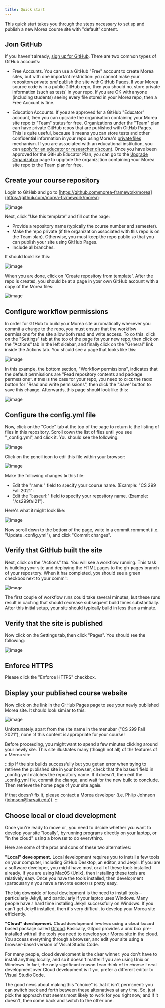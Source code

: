 ```yaml
---
title: Quick start
---
```


This quick start takes you through the steps necessary to set up and publish a new Morea course site with "default" content.

## Join GitHub

If you haven't already, [sign up for GitHub](https://help.github.com/articles/signing-up-for-a-new-github-account). There are two common types of GitHub accounts:

  * Free Accounts.  You can use a GitHub "Free" account to create Morea sites, but with one important restriction: you cannot make your repository private *and* publish the site with GitHub Pages.  If your Morea source code is in a public GitHub repo, then you should not store private information (such as tests) in your repo.  If you are OK with anyone (including students) seeing every file stored in your Morea repo, then a Free Account is fine. 

  * Education Accounts.  If you are approved for a GitHub "Educator" account, then you can upgrade the organisation containing your Morea site repo to "Team" status for free. Organizations under the "Team" plan can have private GitHub repos that are published with GitHub Pages. This is quite useful, because it means you can store tests and other confidential information in your repo using Morea's [private files](private-files.md) mechanism.  If you are associated with an educational institution, you can  [apply for an educator or researcher discount](https://docs.github.com/en/education/explore-the-benefits-of-teaching-and-learning-with-github-education/use-github-in-your-classroom-and-research/apply-for-an-educator-or-researcher-discount). Once you have been approved for the GitHub Educator Plan, you can go to the [Upgrade Organization](https://education.github.com/toolbox/offers/github-org-upgrades) page to upgrade the organization containing your Morea site repo to the Team plan for free.

## Create your course repository

Login to GitHub and go to [https://github.com/morea-framework/morea](https://github.com/morea-framework/morea):

![image](/img/quick-start/morea-repo-page.png)

Next, click "Use this template" and fill out the page:

 * Provide a repository name (typically the course number and semester).
 * Make the repo private (if the organization associated with this repo is on the Team plan). Otherwise, you must keep the repo public so that you can publish your site using GitHub Pages.
 * Include all branches.

It should look like this:

![image](/img/quick-start/morea-repo-page-2.png)


When you are done, click on "Create repository from template". After the repo is created, you should be at a page in your own GitHub account with a copy of the Morea files:

![image](/img/quick-start/morea-repo-page-3.png)

## Configure workflow permissions

In order for GitHub to build your Morea site automatically whenever you commit a change to the repo, you must ensure that the workflow permissions for the site allow both read and write access. To do this, click on the "Settings" tab at the top of the page for your new repo, then click on the "Actions" tab in the left sidebar, and finally click on the "General" link inside the Actions tab. You should see a page that looks like this:

![image](/img/quick-start/workflow-permissions-1.png)

In this example, the bottom section, "Workflow permissions", indicates that the default permissions are "Read repository contents and package permissions".  If this is the case for your repo, you need to click the radio button for "Read and write permissions", then click the "Save" button to save this change.  Afterwards, this page should look like this:

![image](/img/quick-start/workflow-permissions-2.png)

## Configure the config.yml file

Now, click on the "Code" tab at the top of the page to return to the listing of files in this repository. Scroll down the list of files until you see "_config.yml", and click it. You should see the following:

![image](/img/quick-start/morea-repo-page-4.png)

Click on the pencil icon to edit this file within your browser:

![image](/img/quick-start/morea-repo-page-5.png)

Make the following changes to this file:

  * Edit the "name:" field to specify your course name. (Example: "CS 299 Fall 2021")
  * Edit the "baseurl:" field to specify your repository name. (Example: "/cs299fall21").

Here's what it might look like:

![image](/img/quick-start/morea-repo-page-6.png)


Now scroll down to the bottom of the page, write in a commit comment (i.e. "Update _config.yml"), and click "Commit changes".

## Verify that GitHub built the site

Next, click on the "Actions" tab. You will see a workflow running. This task is building your site and deploying the HTML pages to the gh-pages branch of your repository. When it has completed, you should see a green checkbox next to your commit:

![image](/img/quick-start/morea-repo-page-7.png)

The first couple of workflow runs could take several minutes, but these runs result in caching that should decrease subsequent build times substantially.  After this initial setup, your site should typically build in less than a minute.

## Verify that the site is published

Now click on the Settings tab, then click "Pages". You should see the following:

![image](/img/quick-start/morea-repo-page-8.png)

## Enforce HTTPS

Please click the "Enforce HTTPS" checkbox.

## Display your published course website

Now click on the link in the GitHub Pages page to see your newly published Morea site. It should look similar to this:

![image](/img/quick-start/morea-repo-page-9.png)

Unfortunately, apart from the site name in the menubar ("CS 299 Fall 2021"), none of this content is appropriate for your course!

Before proceeding, you might want to spend a few minutes clicking around your newly site.  This site illustrates many (though not all) of the features of a Morea site.

:::tip
If the site builds successfully but you get an error when trying to retrieve the published site in your browser, check that the baseurl field in _config.yml matches the repository name. If it doesn't, then edit the _config.yml file, commit the change, and wait for the new build to conclude. Then retrieve the home page of your site again.

If that doesn't fix it, please contact a Morea developer (i.e. Philip Johnson (johnson@hawaii.edu)).
:::

## Choose local or cloud development

Once you're ready to move on, you need to decide whether you want to develop your site "locally", by running programs directly on your laptop, or "in the cloud", using a browser to do everything. 

Here are some of the pros and cons of these two alternatives:

**"Local" development.**  Local development requires you to install a few tools on your computer, including GitHub Desktop, an editor, and Jekyll.  If you are a software developer, you might have most or all of these tools installed already.  If you are using MacOS (Unix), then installing these tools are relatively easy.  Once you have the tools installed, then development (particularly if you have a favorite editor) is pretty easy.

The big downside of local development is the need to install tools--particularly Jekyll, and particularly if your laptop uses Windows.  Many people have a hard time installing Jekyll successfully on Windows.  If you can't get Jekyll installed, then it's very difficult to develop your Morea site efficiently. 

**"Cloud" development.** Cloud development involves using a cloud-based based package called [Gitpod](https://gitpod.io/). Basically, Gitpod provides a unix box pre-installed with all the tools you need to develop your Morea site in the cloud. You access everything through a browser, and edit your site using a browser-based version of Visual Studio Code. 

For many people, cloud development is the clear winner: you don't have to install anything locally, and so it doesn't matter if you are using Unix or Windows.  In fact, the only significant reason I can think of to choose Local development over Cloud development is if you prefer a different editor to Visual Studio Code. 

The good news about making this "choice" is that it isn't permanent: you can switch back and forth between these alternatives at any time.  So, just pick the approach that seems most likely to work for you right now, and if it doesn't, then come back and switch to the other one.
